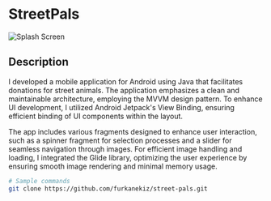 # StreetPals

![Splash Screen](https://github.com/furkanekiz/street-pals/assets/96376500/67af20a6-b35b-40b1-b14a-fd233be2c329)

## Description

I developed a mobile application for Android using Java that facilitates donations for street animals. The application emphasizes a clean and maintainable architecture, employing the MVVM design pattern. To enhance UI development, I utilized Android Jetpack's View Binding, ensuring efficient binding of UI components within the layout.

The app includes various fragments designed to enhance user interaction, such as a spinner fragment for selection processes and a slider for seamless navigation through images. For efficient image handling and loading, I integrated the Glide library, optimizing the user experience by ensuring smooth image rendering and minimal memory usage.

```bash
# Sample commands
git clone https://github.com/furkanekiz/street-pals.git
